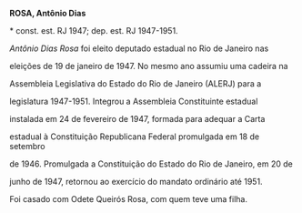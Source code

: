 **ROSA, Antônio Dias**



\* const. est. RJ 1947; dep. est. RJ 1947-1951.



*Antônio Dias Rosa* foi eleito deputado estadual no Rio de Janeiro nas

eleições de 19 de janeiro de 1947. No mesmo ano assumiu uma cadeira na

Assembleia Legislativa do Estado do Rio de Janeiro (ALERJ) para a

legislatura 1947-1951. Integrou a Assembleia Constituinte estadual

instalada em 24 de fevereiro de 1947, formada para adequar a Carta

estadual à Constituição Republicana Federal promulgada em 18 de setembro

de 1946. Promulgada a Constituição do Estado do Rio de Janeiro, em 20 de

junho de 1947, retornou ao exercício do mandato ordinário até 1951.



Foi casado com Odete Queirós Rosa, com quem teve uma filha.



